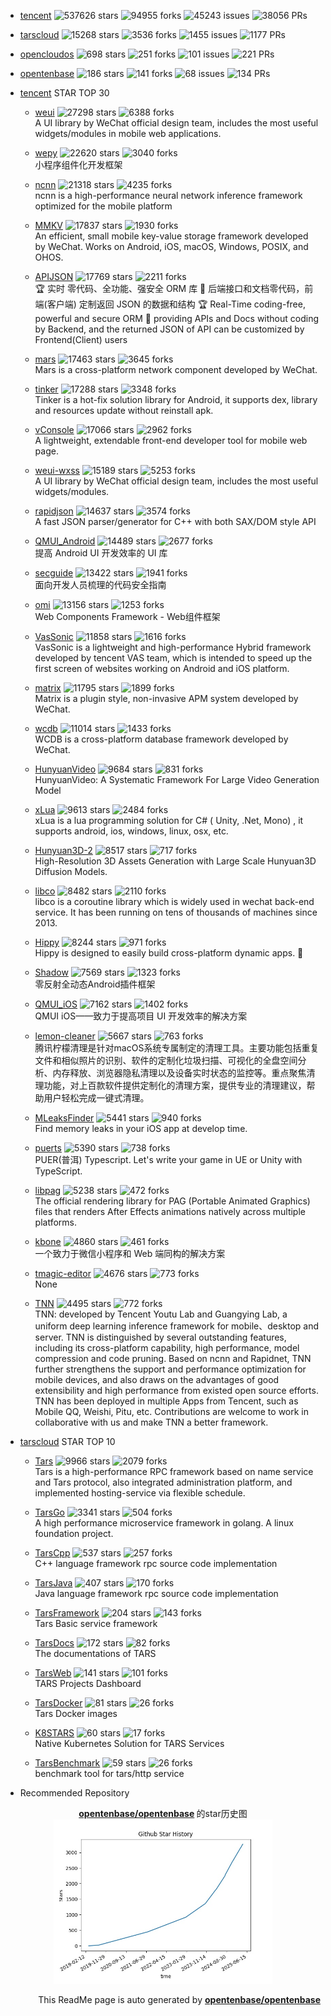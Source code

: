 
+ [tencent](https://github.com/tencent)
![537626 stars](https://img.shields.io/badge/Stars-537626-green)
![94955 forks](https://img.shields.io/badge/Forks-94955-green)
![45243 issues](https://img.shields.io/badge/Issues-45243-green)
![38056 PRs](https://img.shields.io/badge/PRs-38056-green)

+ [tarscloud](https://github.com/tarscloud)
![15268 stars](https://img.shields.io/badge/Stars-15268-green)
![3536 forks](https://img.shields.io/badge/Forks-3536-green)
![1455 issues](https://img.shields.io/badge/Issues-1455-green)
![1177 PRs](https://img.shields.io/badge/PRs-1177-green)

+ [opencloudos](https://github.com/opencloudos)
![698 stars](https://img.shields.io/badge/Stars-698-green)
![251 forks](https://img.shields.io/badge/Forks-251-green)
![101 issues](https://img.shields.io/badge/Issues-101-green)
![221 PRs](https://img.shields.io/badge/PRs-221-green)

+ [opentenbase](https://github.com/opentenbase)
![186 stars](https://img.shields.io/badge/Stars-186-green)
![141 forks](https://img.shields.io/badge/Forks-141-green)
![68 issues](https://img.shields.io/badge/Issues-68-green)
![134 PRs](https://img.shields.io/badge/PRs-134-green)



+ [tencent](https://github.com/tencent) STAR TOP 30
    
    + [weui](https://github.com/tencent/weui) 
    ![27298 stars](https://img.shields.io/badge/Stars-27298-green)
    ![6388 forks](https://img.shields.io/badge/Forks-6388-green)  
    A UI library by WeChat official design team, includes the most useful widgets/modules in mobile web applications.
    
    + [wepy](https://github.com/tencent/wepy) 
    ![22620 stars](https://img.shields.io/badge/Stars-22620-green)
    ![3040 forks](https://img.shields.io/badge/Forks-3040-green)  
    小程序组件化开发框架
    
    + [ncnn](https://github.com/tencent/ncnn) 
    ![21318 stars](https://img.shields.io/badge/Stars-21318-green)
    ![4235 forks](https://img.shields.io/badge/Forks-4235-green)  
    ncnn is a high-performance neural network inference framework optimized for the mobile platform
    
    + [MMKV](https://github.com/tencent/MMKV) 
    ![17837 stars](https://img.shields.io/badge/Stars-17837-green)
    ![1930 forks](https://img.shields.io/badge/Forks-1930-green)  
    An efficient, small mobile key-value storage framework developed by WeChat. Works on Android, iOS, macOS, Windows, POSIX, and OHOS.
    
    + [APIJSON](https://github.com/tencent/APIJSON) 
    ![17769 stars](https://img.shields.io/badge/Stars-17769-green)
    ![2211 forks](https://img.shields.io/badge/Forks-2211-green)  
    🏆 实时 零代码、全功能、强安全 ORM 库 🚀 后端接口和文档零代码，前端(客户端) 定制返回 JSON 的数据和结构 🏆 Real-Time coding-free, powerful and secure ORM 🚀  providing APIs and Docs without coding by Backend, and the returned JSON of API can be customized by Frontend(Client) users
    
    + [mars](https://github.com/tencent/mars) 
    ![17463 stars](https://img.shields.io/badge/Stars-17463-green)
    ![3645 forks](https://img.shields.io/badge/Forks-3645-green)  
    Mars is a cross-platform network component  developed by WeChat.
    
    + [tinker](https://github.com/tencent/tinker) 
    ![17288 stars](https://img.shields.io/badge/Stars-17288-green)
    ![3348 forks](https://img.shields.io/badge/Forks-3348-green)  
    Tinker is a hot-fix solution library for Android, it supports dex, library and resources update without reinstall apk.
    
    + [vConsole](https://github.com/tencent/vConsole) 
    ![17066 stars](https://img.shields.io/badge/Stars-17066-green)
    ![2962 forks](https://img.shields.io/badge/Forks-2962-green)  
    A lightweight, extendable front-end developer tool for mobile web page.
    
    + [weui-wxss](https://github.com/tencent/weui-wxss) 
    ![15189 stars](https://img.shields.io/badge/Stars-15189-green)
    ![5253 forks](https://img.shields.io/badge/Forks-5253-green)  
    A UI library by WeChat official design team, includes the most useful widgets/modules.
    
    + [rapidjson](https://github.com/tencent/rapidjson) 
    ![14637 stars](https://img.shields.io/badge/Stars-14637-green)
    ![3574 forks](https://img.shields.io/badge/Forks-3574-green)  
    A fast JSON parser/generator for C++ with both SAX/DOM style API
    
    + [QMUI_Android](https://github.com/tencent/QMUI_Android) 
    ![14489 stars](https://img.shields.io/badge/Stars-14489-green)
    ![2677 forks](https://img.shields.io/badge/Forks-2677-green)  
    提高 Android UI 开发效率的 UI 库
    
    + [secguide](https://github.com/tencent/secguide) 
    ![13422 stars](https://img.shields.io/badge/Stars-13422-green)
    ![1941 forks](https://img.shields.io/badge/Forks-1941-green)  
    面向开发人员梳理的代码安全指南
    
    + [omi](https://github.com/tencent/omi) 
    ![13156 stars](https://img.shields.io/badge/Stars-13156-green)
    ![1253 forks](https://img.shields.io/badge/Forks-1253-green)  
    Web Components Framework - Web组件框架
    
    + [VasSonic](https://github.com/tencent/VasSonic) 
    ![11858 stars](https://img.shields.io/badge/Stars-11858-green)
    ![1616 forks](https://img.shields.io/badge/Forks-1616-green)  
    VasSonic is a lightweight and high-performance Hybrid framework developed by tencent VAS team, which is intended to speed up the first screen of websites working on Android and iOS platform. 
    
    + [matrix](https://github.com/tencent/matrix) 
    ![11795 stars](https://img.shields.io/badge/Stars-11795-green)
    ![1899 forks](https://img.shields.io/badge/Forks-1899-green)  
    Matrix is a plugin style, non-invasive APM system developed by WeChat.
    
    + [wcdb](https://github.com/tencent/wcdb) 
    ![11014 stars](https://img.shields.io/badge/Stars-11014-green)
    ![1433 forks](https://img.shields.io/badge/Forks-1433-green)  
    WCDB is a cross-platform database framework developed by WeChat.
    
    + [HunyuanVideo](https://github.com/tencent/HunyuanVideo) 
    ![9684 stars](https://img.shields.io/badge/Stars-9684-green)
    ![831 forks](https://img.shields.io/badge/Forks-831-green)  
    HunyuanVideo: A Systematic Framework For Large Video Generation Model
    
    + [xLua](https://github.com/tencent/xLua) 
    ![9613 stars](https://img.shields.io/badge/Stars-9613-green)
    ![2484 forks](https://img.shields.io/badge/Forks-2484-green)  
    xLua is a lua programming solution for  C# ( Unity, .Net, Mono) , it supports android, ios, windows, linux, osx, etc.
    
    + [Hunyuan3D-2](https://github.com/tencent/Hunyuan3D-2) 
    ![8517 stars](https://img.shields.io/badge/Stars-8517-green)
    ![717 forks](https://img.shields.io/badge/Forks-717-green)  
    High-Resolution 3D Assets Generation with Large Scale Hunyuan3D Diffusion Models.
    
    + [libco](https://github.com/tencent/libco) 
    ![8482 stars](https://img.shields.io/badge/Stars-8482-green)
    ![2110 forks](https://img.shields.io/badge/Forks-2110-green)  
    libco is a coroutine library which is widely used in wechat  back-end service. It has been running on tens of thousands of machines since 2013.
    
    + [Hippy](https://github.com/tencent/Hippy) 
    ![8244 stars](https://img.shields.io/badge/Stars-8244-green)
    ![971 forks](https://img.shields.io/badge/Forks-971-green)  
    Hippy is designed to easily build cross-platform dynamic apps. 👏
    
    + [Shadow](https://github.com/tencent/Shadow) 
    ![7569 stars](https://img.shields.io/badge/Stars-7569-green)
    ![1323 forks](https://img.shields.io/badge/Forks-1323-green)  
    零反射全动态Android插件框架
    
    + [QMUI_iOS](https://github.com/tencent/QMUI_iOS) 
    ![7162 stars](https://img.shields.io/badge/Stars-7162-green)
    ![1402 forks](https://img.shields.io/badge/Forks-1402-green)  
    QMUI iOS——致力于提高项目 UI 开发效率的解决方案
    
    + [lemon-cleaner](https://github.com/tencent/lemon-cleaner) 
    ![5667 stars](https://img.shields.io/badge/Stars-5667-green)
    ![763 forks](https://img.shields.io/badge/Forks-763-green)  
    腾讯柠檬清理是针对macOS系统专属制定的清理工具。主要功能包括重复文件和相似照片的识别、软件的定制化垃圾扫描、可视化的全盘空间分析、内存释放、浏览器隐私清理以及设备实时状态的监控等。重点聚焦清理功能，对上百款软件提供定制化的清理方案，提供专业的清理建议，帮助用户轻松完成一键式清理。
    
    + [MLeaksFinder](https://github.com/tencent/MLeaksFinder) 
    ![5441 stars](https://img.shields.io/badge/Stars-5441-green)
    ![940 forks](https://img.shields.io/badge/Forks-940-green)  
    Find memory leaks in your iOS app at develop time.
    
    + [puerts](https://github.com/tencent/puerts) 
    ![5390 stars](https://img.shields.io/badge/Stars-5390-green)
    ![738 forks](https://img.shields.io/badge/Forks-738-green)  
    PUER(普洱) Typescript. Let's write your game in UE or Unity with TypeScript.
    
    + [libpag](https://github.com/tencent/libpag) 
    ![5238 stars](https://img.shields.io/badge/Stars-5238-green)
    ![472 forks](https://img.shields.io/badge/Forks-472-green)  
    The official rendering library for PAG (Portable Animated Graphics) files that renders After Effects animations natively across multiple platforms.
    
    + [kbone](https://github.com/tencent/kbone) 
    ![4860 stars](https://img.shields.io/badge/Stars-4860-green)
    ![461 forks](https://img.shields.io/badge/Forks-461-green)  
    一个致力于微信小程序和 Web 端同构的解决方案
    
    + [tmagic-editor](https://github.com/tencent/tmagic-editor) 
    ![4676 stars](https://img.shields.io/badge/Stars-4676-green)
    ![773 forks](https://img.shields.io/badge/Forks-773-green)  
    None
    
    + [TNN](https://github.com/tencent/TNN) 
    ![4495 stars](https://img.shields.io/badge/Stars-4495-green)
    ![772 forks](https://img.shields.io/badge/Forks-772-green)  
    TNN: developed by Tencent Youtu Lab and Guangying Lab, a uniform deep learning inference framework for mobile、desktop and server. TNN is distinguished by several outstanding features, including its cross-platform capability, high performance, model compression and code pruning. Based on ncnn and Rapidnet, TNN further strengthens the support and performance optimization for mobile devices, and also draws on the advantages of good extensibility and high performance from existed open source efforts. TNN has been deployed in multiple Apps from Tencent, such as Mobile QQ, Weishi, Pitu, etc. Contributions are welcome to work in collaborative with us and make TNN a better framework. 
    

+ [tarscloud](https://github.com/tarscloud) STAR TOP 10
    
    + [Tars](https://github.com/tarscloud/Tars) 
    ![9966 stars](https://img.shields.io/badge/Stars-9966-green)
    ![2079 forks](https://img.shields.io/badge/Forks-2079-green)  
    Tars is a high-performance RPC framework based on name service and Tars protocol, also integrated administration platform, and implemented hosting-service via flexible schedule.
    
    + [TarsGo](https://github.com/tarscloud/TarsGo) 
    ![3341 stars](https://img.shields.io/badge/Stars-3341-green)
    ![504 forks](https://img.shields.io/badge/Forks-504-green)  
    A  high performance microservice  framework  in golang. A linux foundation project.
    
    + [TarsCpp](https://github.com/tarscloud/TarsCpp) 
    ![537 stars](https://img.shields.io/badge/Stars-537-green)
    ![257 forks](https://img.shields.io/badge/Forks-257-green)  
    C++ language framework rpc source code implementation
    
    + [TarsJava](https://github.com/tarscloud/TarsJava) 
    ![407 stars](https://img.shields.io/badge/Stars-407-green)
    ![170 forks](https://img.shields.io/badge/Forks-170-green)  
    Java language framework rpc source code implementation
    
    + [TarsFramework](https://github.com/tarscloud/TarsFramework) 
    ![204 stars](https://img.shields.io/badge/Stars-204-green)
    ![143 forks](https://img.shields.io/badge/Forks-143-green)  
    Tars Basic service framework
    
    + [TarsDocs](https://github.com/tarscloud/TarsDocs) 
    ![172 stars](https://img.shields.io/badge/Stars-172-green)
    ![82 forks](https://img.shields.io/badge/Forks-82-green)  
    The documentations of TARS
    
    + [TarsWeb](https://github.com/tarscloud/TarsWeb) 
    ![141 stars](https://img.shields.io/badge/Stars-141-green)
    ![101 forks](https://img.shields.io/badge/Forks-101-green)  
    TARS Projects Dashboard
    
    + [TarsDocker](https://github.com/tarscloud/TarsDocker) 
    ![81 stars](https://img.shields.io/badge/Stars-81-green)
    ![26 forks](https://img.shields.io/badge/Forks-26-green)  
    Tars Docker  images
    
    + [K8STARS](https://github.com/tarscloud/K8STARS) 
    ![60 stars](https://img.shields.io/badge/Stars-60-green)
    ![17 forks](https://img.shields.io/badge/Forks-17-green)  
    Native Kubernetes  Solution for TARS Services
    
    + [TarsBenchmark](https://github.com/tarscloud/TarsBenchmark) 
    ![59 stars](https://img.shields.io/badge/Stars-59-green)
    ![26 forks](https://img.shields.io/badge/Forks-26-green)  
    benchmark tool for tars/http service
    


+ Recommended Repository  
<p align="center">
      <strong>
        <a href="https://github.com/opentenbase/opentenbase" target="_blank">opentenbase/opentenbase</a>
      </strong>  的star历史图
  <br>
  <img src="https://raw.githubusercontent.com/ButterAndButterfly/GithubTools/master/data/stars_history.jpg" width="350px"></img>    
</p>

<p align="right">
      This ReadMe page is auto generated by 
      <strong>
        <a href="https://github.com/opentenbase/opentenbase" target="_blank">opentenbase/opentenbase</a><br>
      </strong>   
</p>